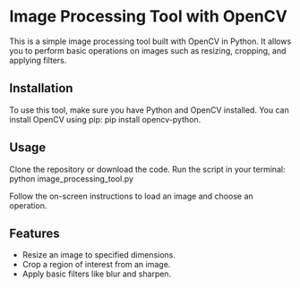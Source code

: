 # Image Processing Tool with OpenCV

This is a simple image processing tool built with OpenCV in Python. It allows you to perform basic operations on images such as resizing, cropping, and applying filters.

## Installation

To use this tool, make sure you have Python and OpenCV installed. You can install OpenCV using pip:
pip install opencv-python.

## Usage

Clone the repository or download the code.
Run the script in your terminal:
                                     python image_processing_tool.py

Follow the on-screen instructions to load an image and choose an operation.

## Features

- Resize an image to specified dimensions.
- Crop a region of interest from an image.
- Apply basic filters like blur and sharpen.
